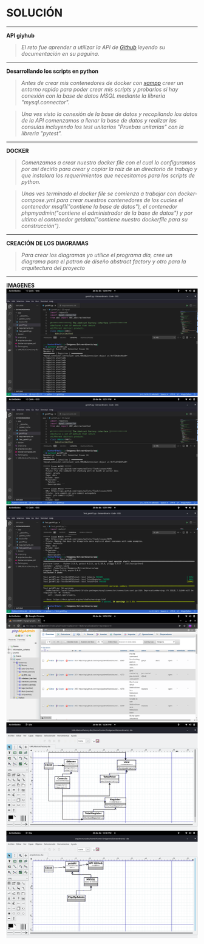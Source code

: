 # SOLUCIÓN 
___
**API giyhub** 
>*El reto fue aprender a utilizar la API de [Github](https://docs.github.com/en/rest) leyendo su documentación en su paguina.*
___

**Desarrollando los scripts en python**
>*Antes de crear mis contenedores de docker con [xampp](https://www.apachefriends.org/es/index.html) creer un entorno rapido para poder crear mis scripts y probarlos si hay conexión con la base de datos MSQL mediante la libreria "mysql.connector".*

>*Una ves visto la conexión de la base de datos y recopilando los datos de la API comenzamos a llenar la base de datos y realizar las consulas incluyendo los test unitarios "Pruebas unitarias" con la libreria "pytest".*
___
**DOCKER**
>*Comenzamos a crear nuestro docker file con el cual lo configuramos por así decirlo para crear y copiar la raiz de un directorio de trabajo y que instalara los requerimientos que necesitamos para los scripts de python.*

>*Unas ves terminado el docker file se comienza a trabajar con docker-compose.yml para crear nuestros contenedores de los cuales el contenedor msql1("contiene la base de datos"), el contenedor phpmyadmin("contiene el administrador de la base de datos") y por ultimo el contenedor getdata("contiene nuestro dockerfile para su construcción").*
___
**CREACIÓN DE LOS DIAGRAMAS**
>*Para crear los diagramas yo utilice el programa dia, cree un diagrama para el patron de diseño abstract factory y otro para la arquitectura del proyecto*
___
**IMAGENES**
![Registro a la base de datos](imagenes/registro.png)
![Consulta a la base de datos](imagenes/consulta.png)
![Pruebas unitarias](imagenes/test.png)
![phpmyadmin](imagenes/php.png)
![Diagrama abstract factory](imagenes/factory.png)
![Arquitectura](imagenes/arqui.png)



